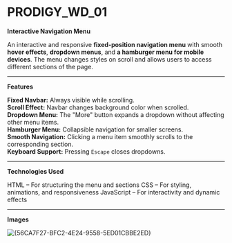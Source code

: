 # PRODIGY_WD_01

**Interactive Navigation Menu**  

An interactive and responsive **fixed-position navigation menu** with smooth **hover effects**, **dropdown menus**, and **a hamburger menu for mobile devices**. The menu changes styles on scroll and allows users to access different sections of the page.  

---

**Features** 

**Fixed Navbar:** Always visible while scrolling.  
**Scroll Effect:** Navbar changes background color when scrolled.  
**Dropdown Menu:** The "More" button expands a dropdown without affecting other menu items.  
**Hamburger Menu:** Collapsible navigation for smaller screens.  
**Smooth Navigation:** Clicking a menu item smoothly scrolls to the corresponding section.  
**Keyboard Support:** Pressing `Escape` closes dropdowns.  

---

**Technologies Used**

HTML – For structuring the menu and sections
CSS – For styling, animations, and responsiveness
JavaScript – For interactivity and dynamic effects

---

**Images**

![{56CA7F27-BFC2-4E24-9558-5ED01CBBE2ED}](https://github.com/user-attachments/assets/6a36087d-3bb7-46ad-b50e-292b1d8dff3a)



